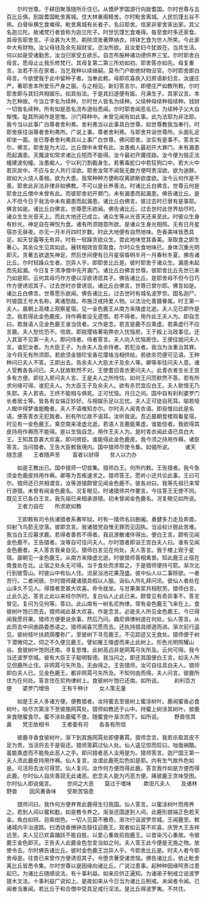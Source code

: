 <!-- { "loadSidebar": true } -->
　　尔时世尊。于耕田聚落随所乐住已。从憍萨罗国游行向跋耆国。尔时世尊与五百比丘俱。到跋耆国毗舍离城。住大林重阁精舍。尔时毗舍离城。人民饥馑五谷不熟。白骨纵横乞食难得。毗舍离城有长者子。名曰耶舍。信家非家舍家出家。其父名迦兰陀。故诸梵行者皆称为迦兰陀子。时世饥馑乞食难得。每至食时多还家食。其母告耶舍言。子汝甚为大苦。剃除须发著弊纳衣。持钵乞食为世人所笑。今此家中大有财物。汝父母钱及余先祖财宝。恣汝所欲。且汝爱妇今犹故在。当共生活。何以如是受诸勤苦。汝当归家受五欲乐。自恣布施种诸功德供养三宝。尔时耶舍白母言。愿母止止我乐修梵行。其母复第二第三所劝如初。耶舍答亦如先。母复重言。汝若不乐在家者。当乞我种以续继嗣。莫令门户断绝财物没官。尔时耶舍即白母言。今欲使我于此中留种子者。当奉此敕。母即欢喜疾入妇房语新妇言。汝速庄严。著耶舍本所爱乐严身之服。与之相见。新妇答言尔。即便庄严如教所敕。尔时耶舍即与其妇共相娱乐。如其俗法。于是其妇遂便有娠。月满生子。其家议言。本为乞种故。今当立字名为续种。尔时世人皆名为续种。父续种母续种祖续种。钱财一切皆名续种。所有如是恶名流布道俗悉闻。尔时耶舍闻恶名已。为续种子父大自惭愧。耻其所闻作是思惟。沙门释种中。未曾见闻有如此事。此为法耶为非法耶。我今当以此事广白尊者舍利弗。舍利弗当以此事具白世尊。如世尊教我当奉行。时耶舍疾往诣尊者舍利弗所。广说上事。尊者舍利弗。与耶舍共诣世尊所。头面礼足却坐一面。坐已尊者舍利弗具以上事广白世尊。佛问耶舍。汝实有是事不。答言实尔。佛言。耶舍是为大过。比丘僧中未曾有此。汝愚痴人最初开大罪门。未有漏患而起漏患。天魔波旬常求诸比丘短而不能得。汝今最初开魔径路。汝今便为毁正法幢建波旬幢。汝愚痴人。宁以利刀割截身生。若著毒蛇口中若狂狗口中。若大火中若灰炭中。不应与女人共行淫欲。耶舍汝常不闻我无数方便呵责淫欲。欲为迷醉。欲如大火烧人善根。欲为大患。我常种种方便称叹离欲断欲度欲。汝今云何作是不善。耶舍此非法非律非如佛教。不可以是长养善法。时诸比丘白佛言。世尊云何是耶舍比丘僧中未曾有此。而彼耶舍初开罪门。未有漏患而起漏患。佛告诸比丘。是人不但今日于我法中未有漏患而起漏患。诸比丘白佛言。彼过去时已曾有是事耶。佛言如是。诸比丘白佛言。世尊愿乐欲闻。佛告诸比丘。过去世时此世界劫尽时。诸众生生光音天上。而此大地还已成立。诸众生等从光音天还来至此。时彼众生身有妙光。神足自在禅悦为食。诸有所须随意所欲。是诸众生身光相照。无有日月星宿亦无昼夜。亦无一月半月四时岁数。时此大地便有自然地味。色香美味皆悉具足。如天甘露等无有异。时有一轻躁贪欲众生。尝此地味觉其香美。渐取食之即生著心。其余众生见其如此。展转相效皆竞取食。尔时众生食地味已。身体沉重光明即灭。贪著五欲退失神足。然后世间便有日月星宿昏明半月一月春秋冬夏。佛告诸比丘。尔时轻躁众生者。岂异人乎。即耶舍比丘是。彼时耶舍于诸众生。漏患未起而先起漏。今日复于清净僧中先开漏门。诸比丘白佛言世尊。彼耶舍比丘先世已来乃如是耶。云何其母巧作方便以淫欲诱诳其子。佛告诸比丘。是耶舍母不但今日巧作方便诱诳其子。过去世时亦曾诱诳。诸比丘白佛言。世尊已曾尔耶。佛言如是。诸比丘白佛言。世尊愿乐欲闻。佛告诸比丘。过去世时有城名波罗奈。国名迦尸。时彼国王号大名称。离诸怨敌。布施泛戒持爱人物。以法治化善摄眷属。时王第一夫人。晨朝上高楼上观察星宿。见一金色鹿王从南方来陵虚北逝。夫人见已即作是念。我若得此金色鹿皮。持作褥者没无遗恨。若不得者。用作此王夫人为。即自念曰。若我语人见金色鹿王谁当信者。又作是念。若言是鹿不应乘虚。若乘虚行不应言鹿。夫人愁忧恐不。信故。即脱璎珞著垢弊衣入忧恼房。王于殿上治政事讫。还入其室不见第一夫人。即问侍者。侍者答言。夫人向入忧恼房住。王便往就问夫人言。谁犯汝者。为大臣王子。为余夫人及余侍者。若犯汝者。我当为汝重治其罪。汝今将无有所须耶。若欲须金银珍宝香花璎珞当相供给。若欲杀罚便可见语。王种种问已夫人不答。王即出去。告余夫人大臣太子及余人等。卿等率往问夫人意。诸人受教各各问已。夫人犹故默然不对。王使耆旧青衣更问夫人。此青衣者生长王宫多有方便。即往入房问夫人言。王是夫人之所恃怙。如何王问而默然不答。若有所求何缘可得。谁犯夫人。为大臣王子及余夫人。欲有杀罚宜应白王。夫人默恨无乃失耶。夫人若丧。王终不能相与俱死。正可忧恼。月日之间。国中自有刹利婆罗门长者居士等。皆各有女端正妙好。与相娱乐足以忘忧。夫人正可徒自死耳。喻若哑人眠中得梦谁能瞻者。夫人不语难知亦尔。尔时夫人闻青衣语。即自惟曰此是名语。便答青衣无犯我者。别有所忆故不语耳。汝听我说。吾近晨朝登楼观看星宿。时见有一金色鹿王。乘空南来凌虚北逝。若语人言鹿能乘虚。谁能信者。我欲得其皮持用作褥而不能得。是以生恼自念。用作王夫人为。是时青衣闻此语已具白大王。王知其意甚大欢喜。即问傍臣。谁能得此金色鹿皮。我今须之持用作褥。诸臣答言。当问猎者。王告大臣敕我境内。国中猎师尽使令集。如偈所说。
　　诸天随念感　　王者随声至
　　富者以财得　　贫人以力办

　　如是王教出已。国中猎师一切皆集。猎师白王。何所约敕。王告猎者。我今急须金色鹿皮持用作褥。卿等为吾疾速求之。猎师答王。愿听小还共论此事。王曰可尔。猎师还已共相谓言。汝等游猎颇曾见闻金色鹿不。彼各对曰。我等先祖已来常行游猎。未曾有闻金色鹿名。况复眼见。时诸猎师共作要言。今往答王无使不同。既见王已各白王言。我先祖已来相承游猎。初未曾闻金色鹿名。况复眼见如所说。
　　王者力自在　　所求欲如教

　　王即敕有司令执诸猎者系著牢狱。时有一猎师名曰删阇。勇健多力走及奔兽。仰射飞鸟箭无空落。彼即念言。我诸猎党自惟无罪而见囚执。当设权计脱此苦难。我当白王应募求鹿。若得者善若不得者。我且游散诸伴得出。便白王言。颇有见闻金色鹿不。王告猎者。汝等自可往问夫人。尔时猎者即诣王宫白夫人曰。谁有见闻金色鹿者。夫人答言我亲自见。猎师白言见在何处。夫人答言。我于楼上观于星宿。晨朝见一金色鹿王。从南方来陵虚北逝。时彼猎师善相禽兽。知此鹿王止宿在南食处在北。止宿之处永无可得。当于食处而求取之。于是猎师便持弓箭。渐次北行到彼雪山。时彼山中有仙人住。流泉浴池花果茂盛。彼中仙人以二事除欲。一者苦行。二者闲居。尔时猎师藏诸猎具假以人服。诣仙人所礼拜问讯。彼仙人者处在山泽久不见人。得猎者至甚大欢喜。命令就坐。与甘果美浆共相慰劳。猎师白言。止此久近。答言止此以来经尔所时。复白仙人止此已来。颇曾见有奇异事不。答言曾见。复问为见何等。答曰。此山南有一树名尼拘律。常有金色鹿王飞来在上。食彼树叶饱已而去。猎师闻此甚大欢喜。作是念言。必是夫人所见金色鹿王。今已得闻我愿将果。猎师方便更说余事。然后乃问。趣尼俱律树道在何处。仙人答言。从此而去中间曲路委悉语之。猎师闻喜咒愿而去。还执持猎具顺道而进。渐次前行遥见。彼树枝叶扶疏荫覆弥广。至彼树下寻觅鹿王。不见踪迹又无食处。猎师便于树下潜微伺之。伺之不久便见鹿王。譬如雁王陵虚而来止此树上。形色光明照耀山谷。食彼树叶饱则还南。寻复思惟。此树高远非是网罥弓矢所及。云何可得。我今当还波罗奈城。彼有大臣王子聪明智德。我当问之。即还其国便白王言。如夫人所见但鹿所止住。非网罥弓矢所及。无由得之。王告猎师。汝可自往具白夫人。猎师即白夫人已。见金色鹿王。都非网罥弓矢所及。不知何由而得。夫人问言。彼鹿所住为在何处。答言住在尼拘律树上。食彼树叶饱已还南。如所说。
　　刹利百方便　　婆罗门增倍
　　王有千种计　　女人策无量

　　如是王夫人多诸方便。便教猎者。汝持蜜去至彼树上蜜涂树叶。鹿闻蜜香必食树叶。啖尽次第涂下至彼施网罥处。猎师如教还于山中。持蜜上树涂其树叶。彼鹿来食随蜜食尽。蜜不涂处鹿辄不食。随蜜食叶渐次而下。如所说。
　　野兽信其鼻　　梵志依相书
　　王者委有司　　各各有所信

　　彼鹿寻香食彼树叶。渐下到其施网罥处即便著罥。猎师念言。我若杀取其皮不足为贵。当活将去于是驱还。猎师笼羁过仙人处。仙人遥见惊而叹曰。咄哉祸酷。虽能乘虚而不能免此恶人之手。即问猎者恶人汝用是为。猎师答言。迦尸国王第一夫人须此鹿皮持用作褥。仙人复言。汝谓此鹿死后色如是耶。内有生气故外色如是。可活将去汝可得赏。仙人复问。汝作何方便而得此鹿。答言我作如是方便而得此鹿。尔时仙人自庆善寂无此诸恶。悲念夫人能为巧恶方便。痛彼鹿王贪味受困。尔时仙人即说偈言。
　　世间之大恶　　莫过于嗜味
　　欺诳凡夫人　　及诸林野兽
　　因风著香味　　受斯苦恼患

　　猎师问曰。我作何方便养育此鹿得生归我国。仙人答言。以蜜涂树叶而用养之。若到人间以蜜和麨。如是教令养之。渐渐还国遂到人间。此鹿形貌端正色若天金。角白如珂。目紫绀色。一切人见莫不雅奇。渐次行诣波罗奈城。王闻鹿至。敕诸城内平治道路。扫洒烧香捶钟击鼓往迎鹿王。观者如云莫不欢喜。庆贺大王吉祥远至。夫人见已欢喜踊跃不能自胜。以爱心重故前抱鹿王。以昔染污心重故。令彼鹿王金色即灭。王告夫人此鹿金色忽变当如之何。夫人答王此今便是无施之物。放使令去。尔时佛告诸比丘。彼时金色鹿王岂异人乎。今耶舍比丘是。时夫人者今耶舍母是。往昔已来曾作方便诱诳其子。令堕贪著受诸苦恼。佛告诸比丘。依止毗舍离比丘皆悉令集。尔时世尊以是因缘向诸比丘。广说过患事。起种种因缘呵责过患起已。为诸比丘随顺说法。有十事利益。如来应供正遍知。为诸弟子制戒立说波罗提木叉法。十事利益广说如上。是故如来从今日当为诸比丘制戒。未闻者令闻。已闻者当重闻。若比丘于和合僧中受具足戒行淫法。是比丘得波罗夷。不共住。
